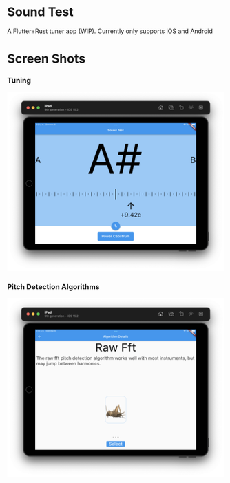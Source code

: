 # Sound Test

A Flutter+Rust tuner app (WIP).
Currently only supports iOS and Android

# Screen Shots
### Tuning
![Alt text](/Images/Tuning.png?raw=true "Tuning...")
### Pitch Detection Algorithms
![Alt text](/Images/Algorithms.png?raw=true "Three possible pitch detection algorithms to choose from.")
